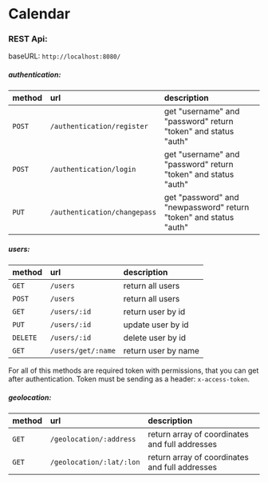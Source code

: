 # Calendar

### REST Api:

baseURL: `http://localhost:8080/`

##### authentication: 

method| url			            | description                 |
:-----|:------------------------|:----------------------------|
`POST`| `/authentication/register`  		| get "username" and "password" return "token" and status "auth"|
`POST`| `/authentication/login`			| get "username" and "password" return "token" and status "auth"|
`PUT` | `/authentication/changepass`	| get "password" and "newpassword" return "token" and status "auth"|
##### users: 

method| url			            | description                 |
:-----|:------------------------|:----------------------------|
`GET` | `/users`               	| return all users|
`POST` | `/users`               	| return all users|
`GET` | `/users/:id`          	| return user by id |
`PUT` | `/users/:id`          	| update user by id |
`DELETE` | `/users/:id`          	| delete user by id |
`GET` | `/users/get/:name`     	| return user by name |

For all of this methods are required token with permissions, that you can get after authentication.
Token must be sending as a  header: `x-access-token`.
##### geolocation: 

method| url			            | description                 |
:-----|:------------------------|:----------------------------|
`GET` | `/geolocation/:address` | return array of coordinates and full addresses|
`GET` | `/geolocation/:lat/:lon`| return array of coordinates and full addresses|

